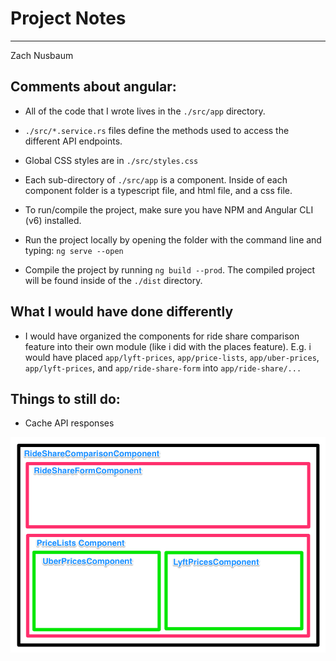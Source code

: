 # Project Notes
---

Zach Nusbaum

## Comments about angular:

* All of the code that I wrote lives in the ```./src/app``` directory.

* ```./src/*.service.rs``` files define the methods used to access the different API endpoints.

* Global CSS styles are in ```./src/styles.css```

* Each sub-directory of ```./src/app``` is a component. Inside of each component folder is a typescript file, and html file, and a css file.

* To run/compile the project, make sure you have NPM and Angular CLI (v6) installed.

* Run the project locally by opening the folder with the command line and typing: ```ng serve --open```

* Compile the project by running ```ng build --prod```. The compiled project will be found inside of the ```./dist``` directory.

## What I would have done differently

* I would have organized the components for ride share comparison feature into their own module (like i did with the places feature).
E.g. i would have placed ```app/lyft-prices```, ```app/price-lists```, ```app/uber-prices```, ```app/lyft-prices```, and ```app/ride-share-form``` into ```app/ride-share/...```

## Things to still do:

* Cache API responses

![Ride Share Component Diagram](/ride-share-diagram.png)